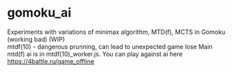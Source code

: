 # gomoku_ai
Experiments with variations of minimax algorithm, MTD(f), MCTS in Gomoku (working bad) (WIP) <br>
mtdf(10) - dangerous prunning, can lead to unexpected game lose
Main mtd(f) ai is in mtdf(10)_worker.js. You can play against ai here https://4battle.ru/game_offline
